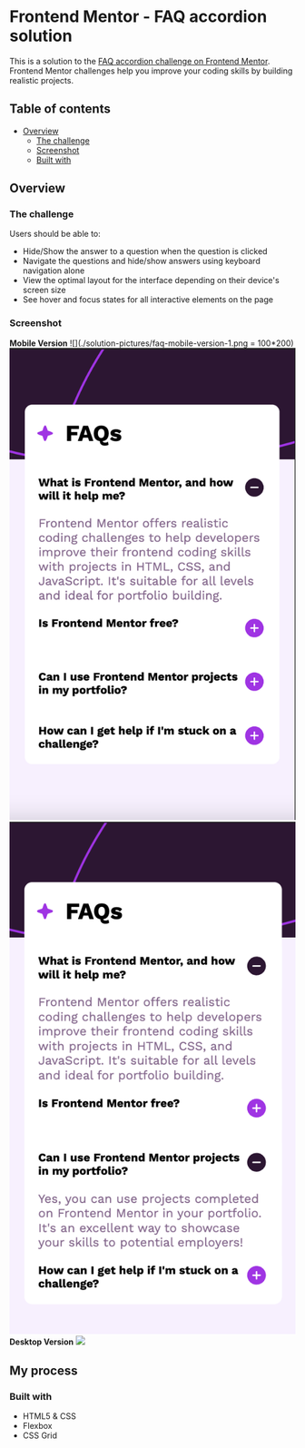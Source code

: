 # Frontend Mentor - FAQ accordion solution

This is a solution to the [FAQ accordion challenge on Frontend Mentor](https://www.frontendmentor.io/challenges/faq-accordion-wyfFdeBwBz). Frontend Mentor challenges help you improve your coding skills by building realistic projects. 

## Table of contents

- [Overview](#overview)
  - [The challenge](#the-challenge)
  - [Screenshot](#screenshot)
  - [Built with](#built-with)

## Overview

### The challenge

Users should be able to:

- Hide/Show the answer to a question when the question is clicked
- Navigate the questions and hide/show answers using keyboard navigation alone
- View the optimal layout for the interface depending on their device's screen size
- See hover and focus states for all interactive elements on the page

### Screenshot
**Mobile Version**
![](./solution-pictures/faq-mobile-version-1.png = 100*200) 
![](./solution-pictures/faq-mobile-version-2.png)
![](./solution-pictures/faq-mobile-version-3.png)
**Desktop Version**
![](./screenshot.jpg)
## My process

### Built with

- HTML5 & CSS
- Flexbox
- CSS Grid

